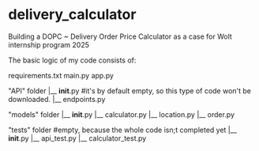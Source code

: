 # delivery_calculator
Building a DOPC ~ Delivery Order Price Calculator as a case for Wolt internship program 2025


The basic logic of my code consists of:

requirements.txt
main.py
app.py

"API" folder
|__  __init__.py     #it's by default empty, so this type of code won't be downloaded. 
|__  endpoints.py

"models" folder
|__  __init__.py 
|__ calculator.py
|__ location.py
|__ order.py

"tests" folder       #empty, because the whole code isn;t completed yet
|__ __init__.py
|__ api_test.py 
|__ calculator_test.py

